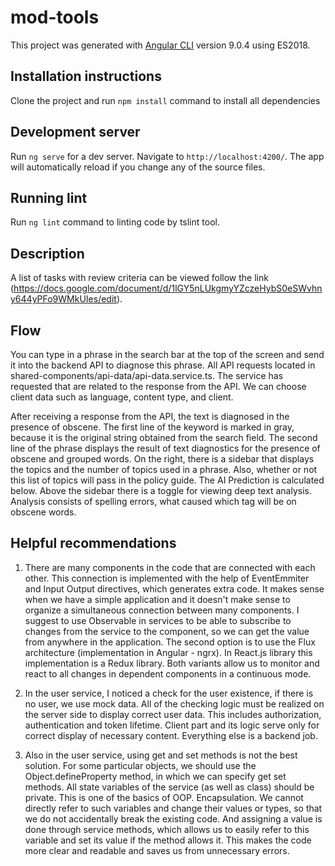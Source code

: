# mod-tools
This project was generated with [Angular CLI](https://github.com/angular/angular-cli) version 9.0.4 using ES2018.

## Installation instructions

Clone the project and run `npm install` command to install all dependencies

## Development server

Run `ng serve` for a dev server. Navigate to `http://localhost:4200/`. The app will automatically reload if you change any of the source files.

## Running lint

Run `ng lint` command to linting code by tslint tool.

## Description

A list of tasks with review criteria can be viewed follow the link (https://docs.google.com/document/d/1lGY5nLUkgmyYZczeHybS0eSWvhny644yPFo9WMkUIes/edit).

## Flow
You can type in a phrase in the search bar at the top of the screen and send it into the backend API to diagnose this phrase. All API requests located in shared-components/api-data/api-data.service.ts. The service has requested that are related to the response from the API. We can choose client data such as language, content type, and client.

After receiving a response from the API, the text is diagnosed in the presence of obscene. The first line of the keyword is marked in gray, because it is the original string obtained from the search field. The second line of the phrase displays the result of text diagnostics for the presence of obscene and grouped words. On the right, there is a sidebar that displays the topics and the number of topics used in a phrase. Also, whether or not this list of topics will pass in the policy guide. The AI Prediction is calculated below. Above the sidebar there is a toggle for viewing deep text analysis. Analysis consists of spelling errors, what caused which tag will be on obscene words.

## Helpful recommendations

1. There are many components in the code that are connected with each other. This connection is implemented with the help of EventEmmiter and Input Output directives, which generates extra code. It makes sense when we have a simple application and it doesn't make sense to organize a simultaneous connection between many components. I suggest to use Observable in services to be able to subscribe to changes from the service to the component, so we can get the value from anywhere in the application. The second option is to use the Flux architecture (implementation in Angular - ngrx). In React.js library this implementation is a Redux library. Both variants allow us to monitor and react to all changes in dependent components in a continuous mode.

2. In the user service, I noticed a check for the user existence, if there is no user, we use mock data. All of the checking logic must be realized on the server side to display correct user data. This includes authorization, authentication and token lifetime. Client part and its logic serve only for correct display of necessary content. Everything else is a backend job.

3. Also in the user service, using get and set methods is not the best solution. For some particular objects, we should use the Object.defineProperty method, in which we can specify get set methods. All state variables of the service (as well as class) should be private. This is one of the basics of OOP. Encapsulation. We cannot directly refer to such variables and change their values or types, so that we do not accidentally break the existing code.
And assigning a value is done through service methods, which allows us to easily refer to this variable and set its value if the method allows it. This makes the code more clear and readable and saves us from unnecessary errors. 

